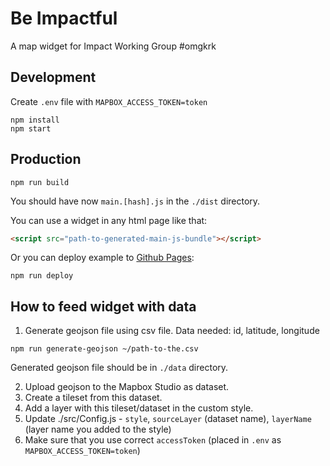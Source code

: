 # Be Impactful

A map widget for Impact Working Group #omgkrk

## Development

Create `.env` file with `MAPBOX_ACCESS_TOKEN=token`

```
npm install
npm start
```

## Production

```
npm run build
```

You should have now `main.[hash].js` in the `./dist` directory.

You can use a widget in any html page like that:

```html
<script src="path-to-generated-main-js-bundle"></script>
```

Or you can deploy example to [Github Pages](https://lesniakania.github.io/be_impactful/):

```
npm run deploy
```

## How to feed widget with data

1. Generate geojson file using csv file. Data needed: id, latitude, longitude

```
npm run generate-geojson ~/path-to-the.csv
```

Generated geojson file should be in `./data` directory.

2. Upload geojson to the Mapbox Studio as dataset.
3. Create a tileset from this dataset.
4. Add a layer with this tileset/dataset in the custom style.
5. Update ./src/Config.js - `style`, `sourceLayer` (dataset name), `layerName` (layer name you added to the style)
6. Make sure that you use correct `accessToken` (placed in `.env` as `MAPBOX_ACCESS_TOKEN=token`)
